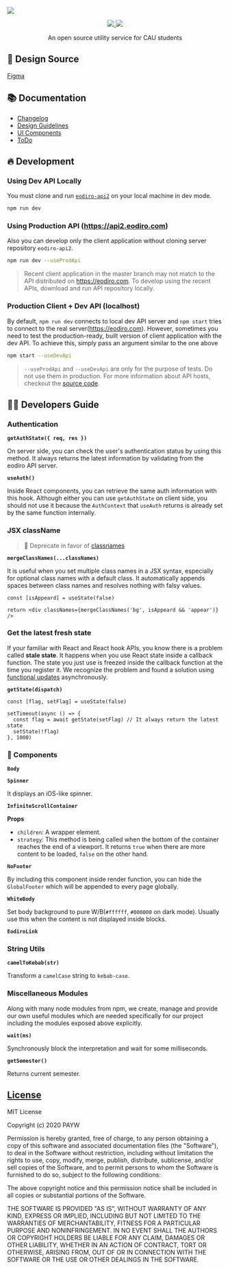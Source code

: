 <a href="https://eodiro.com">
  <img src="https://user-images.githubusercontent.com/19797697/80793919-71184e00-8bd3-11ea-9ad5-a54f64cac4fd.png" />
</a>

<p align="center">
  <a href="https://github.com/payw-org/eodiro/blob/master/LICENSE">
    <img src="https://img.shields.io/github/license/payw-org/eodiro?color=ff7037" />
  </a>
  <a href="https://github.com/payw-org/eodiro/releases">
    <img src="https://img.shields.io/github/v/release/payw-org/eodiro?include_prereleases&sort=semver&label=version&color=ff006e" />
  </a>
</p>

<p align="center">An open source utility service for CAU students</p>

## 🎨 Design Source

[Figma](https://www.figma.com/file/HM2QqphdWZmxF66RYmnqUXki/System?node-id=125%3A0)

## 📚 Documentation

- [Changelog](docs/Changelog.md)
- [Design Guidelines](docs/wiki/Design-Guidelines.md)
- [UI Components](docs/wiki/UI-Components.md)
- [ToDo](docs/ToDo.md)

## 🔥 Development

### Using Dev API Locally

You must clone and run [`eodiro-api2`](https://github.com/payw-org/eodiro-api2) on your local machine in dev mode.

```zsh
npm run dev
```

### Using Production API (https://api2.eodiro.com)

Also you can develop only the client application without cloning server repository `eodiro-api2`.

```zsh
npm run dev --useProdApi
```

> Recent client application in the master branch may not match to the API distributed on https://eodiro.com. To develop using the recent APIs, download and run API repository locally.

### Production Client + Dev API (localhost)

By default, `npm run dev` connects to local dev API server and `npm start` tries to connect to the real server(https://eodiro.com). However, sometimes you need to test the production-ready, built version of client application with the dev API. To achieve this, simply pass an argument similar to the one above

```zsh
npm start --useDevApi
```

> `--useProdApi` and `--useDevApi` are only for the purpose of tests. Do not use them in production. For more information about API hosts, checkout the [source code](https://github.com/payw-org/eodiro/blob/master/src/modules/api-host.ts).

## 🧑‍💻 Developers Guide

### Authentication

**`getAuthState({ req, res })`**

On server side, you can check the user's authentication status by using this method. It always returns the latest information by validating from the eodiro API server.

**`useAuth()`**

Inside React components, you can retrieve the same auth information with this hook. Although either you can use `getAuthState` on client side, you should not use it because the `AuthContext` that `useAuth` returns is already set by the same function internally.

### JSX className

> 🚨 Deprecate in favor of [classnames](https://github.com/JedWatson/classnames)

**`mergeClassNames(...classNames)`**

It is useful when you set multiple class names in a JSX syntax, especially for optional class names with a default class. It automatically appends spaces between class names and resolves nothing with falsy values.

```tsx
const [isAppeard] = useState(false)

return <div classNames={mergeClassNames('bg', isAppeard && 'appear')} />
```

### Get the latest fresh state

If your familiar with React and React hook APIs, you know there is a problem called **stale state**. It happens when you use React state inside a callback function. The state you just use is freezed inside the callback function at the time you register it. We recognize the problem and found a solution using [functional updates](https://reactjs.org/docs/hooks-reference.html#functional-updates) asynchronously.

**`getState(dispatch)`**

```tsx
const [flag, setFlag] = useState(false)

setTimeout(async () => {
  const flag = await getState(setFlag) // It always return the latest state
  setState(!flag)
}, 1000)
```

### 🔌 Components

**`Body`**

**`Spinner`**

It displays an iOS-like spinner.

**`InfiniteScrollContainer`**

**Props**

- `children`: A wrapper element.
- `strategy`: This method is being called when the bottom of the container reaches the end of a viewport. It returns `true` when there are more content to be loaded, `false` on the other hand.

**`NoFooter`**

By including this component inside render function, you can hide the `GlobalFooter` which will be appended to every page globally.

**`WhiteBody`**

Set body background to pure W/B(`#ffffff`, `#000000` on dark mode). Usually use this when the content is not displayed inside blocks.

**`EodiroLink`**

### String Utils

**`camelToKebab(str)`**

Transform a `camelCase` string to `kebab-case`.

### Miscellaneous Modules

Along with many node modules from npm, we create, manage and provide our own useful modules which are needed specifically for our project including the modules exposed above explicitly.

**`wait(ms)`**

Synchronously block the interpretation and wait for some milliseconds.

**`getSemester()`**

Returns current semester.

## [License](https://github.com/payw-org/eodiro/blob/master/LICENSE)

MIT License

Copyright (c) 2020 PAYW

Permission is hereby granted, free of charge, to any person obtaining a copy
of this software and associated documentation files (the "Software"), to deal
in the Software without restriction, including without limitation the rights
to use, copy, modify, merge, publish, distribute, sublicense, and/or sell
copies of the Software, and to permit persons to whom the Software is
furnished to do so, subject to the following conditions:

The above copyright notice and this permission notice shall be included in all
copies or substantial portions of the Software.

THE SOFTWARE IS PROVIDED "AS IS", WITHOUT WARRANTY OF ANY KIND, EXPRESS OR
IMPLIED, INCLUDING BUT NOT LIMITED TO THE WARRANTIES OF MERCHANTABILITY,
FITNESS FOR A PARTICULAR PURPOSE AND NONINFRINGEMENT. IN NO EVENT SHALL THE
AUTHORS OR COPYRIGHT HOLDERS BE LIABLE FOR ANY CLAIM, DAMAGES OR OTHER
LIABILITY, WHETHER IN AN ACTION OF CONTRACT, TORT OR OTHERWISE, ARISING FROM,
OUT OF OR IN CONNECTION WITH THE SOFTWARE OR THE USE OR OTHER DEALINGS IN THE
SOFTWARE.
